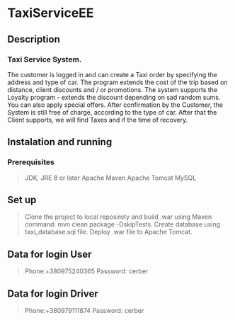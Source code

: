 # TaxiServiceEE

## Description
### Taxi Service System. 
The customer is logged in and can create a Taxi order by specifying the address and type of car. The program extends the cost of the trip based on distance, client discounts and / or promotions. The system supports the Loyalty program - extends the discount depending on sad random sums. You can also apply special offers. After confirmation by the Customer, the System is still free of charge, according to the type of car. After that the Client supports, we will find Taxes and if the time of recovery.

## Instalation and running

### Prerequisites
>JDK, JRE 8 or later
>Apache Maven
>Apache Tomcat
>MySQL

## Set up
>Clone the project to local reposiroty and build .war using Maven command: mvn clean package -DskipTests.
>Create database using taxi_database.sql file. 
>Deploy .war file to Apache Tomcat.

## Data for login User
>Phone:+380975240365
>Password: cerber

## Data for login Driver
>Phone:+380979111874
>Password: cerber

